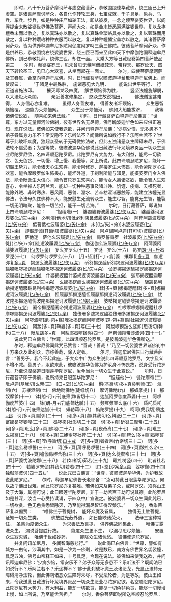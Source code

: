 <!-- { "loadSidebar": true } -->
　　即时，八十千万菩萨摩诃萨与虚空藏菩萨，恭敬围绕德华藏佛，绕三匝已上升虚空。是诸菩萨摩诃萨众，各自化作转轮王身，七宝成就，千子具足，象兵、马兵、车兵、步兵，如是种种庄严如轮王法，即从彼发，一念之顷至娑婆世界，以阎浮提金末散娑婆世界佛及菩萨、声闻大众，如是金末皆悉遍满娑婆世界，复以龙栴檀香末而以散之，复以真珠亦以散之，复以真珠金璎珞具亦以散之，复以颈珠而用散之，复以种种璎珞种种衣服而以散之，复以种种幢幡宝盖亦以散之。其诸菩萨摩诃萨众，皆为供养释迦牟尼多陀阿伽度阿罗呵三藐三佛陀。彼诸菩萨摩诃萨众，作是供养已，恭敬围绕右绕娑婆世界，绕三匝已而来至此四天下中摩伽陀国释迦牟尼佛所，到已恭敬礼拜，绕佛三匝，却住一面。
大乘大方等日藏经卷第四菩萨使品第三
　　尔时，频婆娑罗王，见未曾见无量阿僧祇梵天、帝释天、那罗延天、四天下转轮圣王，见已心大欢喜，从坐而起在一面立。
　　尔时，四使菩萨摩诃萨及其眷属，合掌向释迦牟尼佛。时，日行藏菩萨以瞻波迦华鬘散释迦牟尼佛上，而赞叹曰：
　　“于诸足中最殊胜，　施诸恶见大光明，
　　能说出世平等行，　行正道者施法印。
　　摧灭毒龙及四魔，　解世烦恼佛为胜，
　　竖坚法幢施解脱，　以大法炬灭众闇。
　　亲近善友修集定，　愍众生故说福田，
　　佛法僧宝甚难得，　人身信心亦复难。
　　虽得人身善友难，　得善友者坏烦恼，
　　众生恶智烦恼覆，　速能为灭烦恼网。
　　众生没于烦恼河，　佛如大船能拔济，
　　我等诸佛使说欲，　随喜如来佛法藏。”
　　尔时，日行藏菩萨白释迦牟尼佛言：“世尊，东方过无量恒河沙佛刹，彼有世界名无尽德，佛号瞻波迦华色如来应供正遍知，现在说法。彼佛如来使我送欲，并问讯释迦牟尼佛：‘少病少恼，无多患不？弟子眷属身力乐不？常安隐不？乐听法不？闻佛所说如教行不？乐阿兰若不？’世尊于此破坏众魔，独超众圣转于无碍微妙法轮，但此五浊诸恶众生障碍未尽，于佛法轮不信受者；为是等故，彼瞻波迦华色佛说此日藏法行坏龙境界炎品一切众生恶业尽陀罗尼欲，名四谛顺忍陀罗尼。此陀罗尼有大势力，有大利益，能尽一切欲贪、色无色贪、一切慢、增上慢、我慢等，如上所说。此四谛顺忍陀罗尼，能坏一切魔王势力，能令诸天心生欢喜，能令阿修罗、迦楼罗生大怖畏，能令紧陀罗心生欢喜，能令摩睺罗伽生怖畏心，能坏外道，于刹利所能与知足，能摄婆罗门令入佛法，能令毗舍生大信心，能令首陀罗生欢喜心，能令女人离诸贪欲，能令智人生欢喜心，令坐禅人乐阿兰若，能却一切种种恶事及诸斗诤、饥馑、疫病、夭横死者，能除外贼、非时寒热、恶风雨、恶兽、瀑水、苦辛枯涩诸恶触等，能建立法幢光显佛法，令法母久住佛种不灭，能安慰生死流转众生，能生尽智，能觉无生智，能裂一切无明暗聚，能舍一切苦担，能干一切苦海。”
　　尔时，日行藏菩萨，即说如上四谛顺忍陀罗尼：
　　“怛绖咃(一)　婆裔婆野波履婆[(匕/矢)+籴)](二)　婆醯婆诃波履婆[(匕/矢)+籴)](三)　必利洟(他地切)仳必利洟鼻波履婆[(匕/矢)+籴)](四)　阿椑阿跛波履婆[(匕/矢)+籴)](五)　低誓低社波履婆[(匕/矢)+籴)](六)　末[(匕/矢)+籴)]末逻波履婆[(匕/矢)+籴)](七)　却偈却伽(其箇切)波履婆[(匕/矢)+籴)](八)　阿卢翅阿卢迦(其可切)波履婆[(匕/矢)+籴)](九)　萨他迷　萨他么波履婆[(匕/矢)+籴)](十)　曷罗誓曷罗　社波履婆[(匕/矢)+籴)](十一)　徙[(匕/矢)+籴)]徙逻波履婆[(匕/矢)+籴)](十二)　伽迷伽么波履婆[(匕/矢)+籴)](十三)　阿蒲婆阿蒲婆波履波[(匕/矢)+籴)](十四)　罗么罗罗么(十五)　罗谜　罗么(十六)　曷罗[朗-月+斤](勒可切)曷罗逻(十七)　何啰罗何啰罗么(十八)　[月+坒][打-丁+翕]婆　攘娜复[多+頁](登我切十九)　伽逻弥复[多+頁](二十)　揭逻么波履婆[(匕/矢)+籴)](二十一)　斫芻揭逻醯斫芻揭逻诃波履婆[(匕/矢)+籴)](二十二)　输嚧呾啰揭逻醯输嚧呾啰揭逻诃波履婆[(匕/矢)+籴)](二十三)　伽罗娜揭逻醯揭罗娜揭逻诃波履婆[(匕/矢)+籴)](二十四)　什婆揭逻醯什婆揭逻诃波履婆[(匕/矢)+籴)](二十五)　迦耶揭逻醯迦耶揭逻诃波履婆[(匕/矢)+籴)](二十六)　么娜揭逻醯么娜揭逻诃波履婆[(匕/矢)+籴)](二十七)　馺跛曷利捨揭逻醯馺跛曷利捨揭逻诃波履婆[(匕/矢)+籴)](二十八)　鞞[多+頁]娜揭逻醯鞞[多+頁]娜揭逻诃波履婆[(匕/矢)+籴)](二十九)　怛履瑟那揭逻醯怛履瑟那揭逻诃波履婆[(匕/矢)+籴)](三十)　忧波陀那揭逻醯忧波陀那揭逻诃波履婆[(匕/矢)+籴)](三十一)　婆嘙揭逻醯婆嘙揭逻诃波履婆[(匕/矢)+籴)](三十二)　阇帝揭逻醯阇帝揭逻诃波履婆[(匕/矢)+籴)](三十三)　社啰摩啰娜揭逻醯社啰摩啰娜揭逻诃波履婆[(匕/矢)+籴)](三十四)　独佉珊多跛揭逻醯独佉珊多跛揭逻诃波履婆[(匕/矢)+籴)](三十五)　阿啰波啰[跑-包+翕]陛社揭逻醯阿啰波啰[跑-包+翕]陛社揭逻诃波履婆[(匕/矢)+籴)](三十六)　阿跋[多+頁]鞞婆[多+頁]写(三十七)　阿跋啰摸跛么娑卸(思夜切)鞞也(三十八)　毗尼跋[多+頁](三十九)　阿梨耶曷啰捨弥(四十)　萨鞞伽羶帝莎波诃(四十一)。”
　　说此咒已白佛言：“世尊，此四谛顺忍陀罗尼，是彼瞻波迦华色佛所送。”
　　尔时，释迦牟尼佛闻此咒已赞言：“善哉！善哉！”乃至一切娑婆世界诸佛刹中十方来众及此刹众，亦称善哉，除入定者。
　　尔时，释迦牟尼佛告日行藏菩萨言：“善男子，我今不起此座，于大众中广为众生说此四谛顺忍陀罗尼，文字及义不增不减。善男子，汝欲来此，彼瞻波迦华色佛为护汝身不怖畏故，说身受行陀罗尼，乃至说涅槃道日眼莲华陀罗尼，汝今当为一切众生于此宣说。”
　　尔时，日行藏菩萨即于佛前，说所持来日眼莲华陀罗尼：
　　“怛绖他(一)　徙陀摩帝(二)　毗卢迦(基我切)么帝(三)　[口+垔][(匕/矢)+籴)](四)　羁(基离切)[多+頁](丁可切)矣利师(五)　沤制(六)　苏楼沤制(七)　佛地毗佛地(徒纸切八)　摩诃佛地(九)　郁奴摩提(十)　郁奴摩爹(十一)　钵[朗-月+斤]底筛(踈皆切十二)　达腻阿罗伽度芦婆(十三)　阿啰伽度芦婆(十四)　钵[朗-月+斤]底筛达腻(十五)　频豆频豆么底(十六)　质吒质吒钵[朗-月+斤]底筛达腻(十七)　頞勒羁(十八)　旃陀罗提(十九)　呵呵(虎我切)质[木+郅](竹几切二十)　诃[多+頁]腻弭(二十一)　诃[多+頁]迦(其我切)么鞞祇(二十二)　诃[多+頁]富娜曷啰婆嘙(二十三)　曷啰栘(社奚切二十四)　诃[多+頁]斫芻三摩帝(二十五)　诃[多+頁]毗么[多+頁]佛地(二十六)　诃[多+頁]夜奇离(二十七)　诃[多+頁]毗三么揭离(二十八)　诃[多+頁]三姥爹啰社裨(二十九)　诃[多+頁]鞞么[多+頁]曷啰誓(三十)　诃[多+頁]咥(呼旨切)[口＋戒](呼计切三十一)　诃[多+頁]者者帝(竹帝切三十二)　诃[多+頁]达么曷啰誓(三十三)　诃[多+頁]蒱呼曷啰誓(三十四)　诃[多+頁]跛社么帝(三十五)　诃[多+頁]嚧伽曷啰舍弥(三十六)　诃[多+頁]达么徒蜜帝(三十七)　诃[多+頁]萨婆忧波陀娜(三十八)　若(如者切)茹若(三十九)　毗社树竖(四十)　毗者社若(四十一)　若婆罗末伽(其我切)若若(四十二)　[口+垔]沙案[多+頁](四十三)　娑啰伽(四十四)　独敧莎波诃(四十五)。”
　　说此咒已白佛言：“世尊，彼瞻波迦华华佛，为护我故说此陀罗尼。”
　　尔时，释迦牟尼佛告长老耶舍：“汝可持此日眼莲华陀罗尼。何以故？佛出世难，闻此陀罗尼亦复甚难。若佛如来及弟子众，或阿罗汉，须弥山王及于大海，其德可说；此日眼莲华陀罗尼，非于一劫若百千劫可说其德。此陀罗尼如是甚深，汝当一心受持读诵，于四众中广宣说之。彼娑婆界一切众生闻此咒已，一切欲贪、色无色贪悉皆除灭，乃至能得漏尽智证得涅槃乐。”
　　尔时，香象菩萨复以偈赞：
　　“唯佛坐于菩提树，　能坏众魔及眷属，
　　独得无上胜菩提，　证知一切众生类。
　　佛放胜光蔽外道，　如日能映诸荧火，
　　法母三宝种常住，　圣集为度诸众生。
　　为求善法及菩提，　供养佛故同集此，
　　唯佛甘露洗众生，　演说菩提胜行故。
　　能度众生更不生，　尽漏尽思尽烦恼，
　　安置众生寂灭城，　唯佛于世如妙药，
　　能除众生诸忧愁。　彼佛使送陀罗尼，
　　并复问讯牟尼月，　多闻智海慈悲行。”
　　说此偈已白佛言：“世尊，譬如有城方一由旬，沙满其中，如是一沙为一佛刹，过是数已，南方有佛世界名袈裟幢，具足五浊，佛号山帝释王如来，十号具足，今现在说法。彼佛如来使我送欲，并问讯释迦牟尼佛：‘少病少恼，常安乐不？弟子众等无多患不？乐听法不？既闻法已如说行不？乐阿兰若不？乐坐禅不？’佛于此刹破坏魔王及诸恶龙，光显正法转无障碍清净法轮，但此佛刹诸恶众生障碍未尽，不受法轮者，为是等故，彼山王如来，令我送此日藏法行坏龙境界炎品一切众生恶业尽陀罗尼欲，名空顺忍陀罗尼。此陀罗尼有大势力，有大利益，能却一切欲贪，能尽一切色非色贪，能尽一切慢增上慢，如上所说，乃至能舍苦担。”
　　尔时，香象菩萨即说所送空顺忍陀罗尼：
